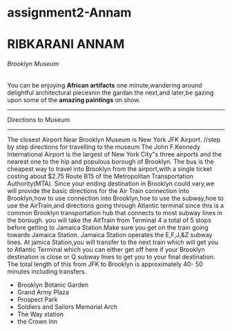# assignment2-Annam
# RIBKARANI ANNAM
###### Brooklyn Museum 

You can be enjoying __African artifacts__ one minute,wandering around delightful architectural piecesnin the gardan the next,and later,be gazing upon some of the __amazing paintings__ on show.
***
Directions to Museum
***
The closest  Airport Near Brooklyn Museum is New York JFK Airport.
//step by step directions for travelling to the museum
The John F.Kennedy International Airport is the largest of New York City"s three airports and the nearest one to the hip and populous borough of Brooklyn.
The bus is the cheapest way to travel into Brooklyn from the airport,with a single ticket costing about $2.75 Route B15 of the Metropolitan Transportation Authority(MTA).
Since your ending destination in Brooklyn could vary,we will provide the basic directions for the Air Train connection into Brooklyn,how to use connection into Brooklyn,hoe to use the subway,hoe to use the AirTrain,and directions going through Atlantic terminal since this is a common Brooklyn transportation hub that connects to most subway lines in the borough.
you will take the AitTrain from Terminal 4 a total of 5 stops before getting to Jamaica Station.Make sure you get on the train going towards Jamaica Station.
Jamaica Station operates the E,F,J,&Z subway lines.
At jamica Station,you will transfer to the next train which will get you to Atlantic Terminal which you can either get off here if your Brooklyn destination is close or Q subway lines to get you to your final destination.
The total length of this from JFK to Brooklyn is approximately 40- 50 minutes including transfers.
* Brooklyn Botanic Garden    
* Grand Army Plaza
* Prospect Park
* Soldiers and Sailors Memorial Arch
* The Way station
* the Crown Inn


